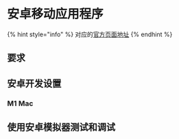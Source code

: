 # 安卓移动应用程序

{% hint style="info" %}
对应的[官方页面地址](https://contributing.bitwarden.com/mobile/android/)
{% endhint %}

## 要求 <a href="#requirements" id="requirements"></a>

## 安卓开发设置 <a href="#android-development-setup" id="android-development-setup"></a>

### M1 Mac <a href="#m1-macs" id="m1-macs"></a>

## 使用安卓模拟器测试和调试 <a href="#testing-and-debugging-using-the-android-emulator" id="testing-and-debugging-using-the-android-emulator"></a>
